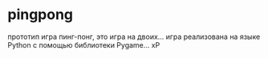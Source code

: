 # pingpong
прототип игра пинг-понг, это игра на двоих...
игра реализована на языке Python с помощью библиотеки Pygame...
хР
